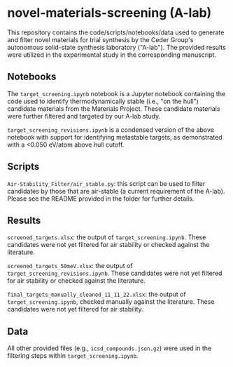 # novel-materials-screening (A-lab)
This repository contains the code/scripts/notebooks/data used to generate and filter novel materials for trial synthesis by the Ceder Group's autonomous solid-state synthesis laboratory ("A-lab"). The provided results were utilized in the experimental study in the corresponding manuscript.

## Notebooks

The `target_screening.ipynb` notebook is a Jupyter notebook containing the code used to identify thermodynamically stable (i.e., "on the hull") candidate materials from the Materials Project. These candidate materials were further filtered and targeted by our A-lab study.

`target_screening_revisions.ipynb` is a condensed version of the above notebook with support for identifying metastable targets, as demonstrated with a <0.050 eV/atom above hull cutoff.

## Scripts
`Air-Stability_Filter/air_stable.py`: this script can be used to filter candidates by those that are air-stable (a current requirement of the A-lab). Please see the README provided in the folder for further details.

## Results

`screened_targets.xlsx`: the output of `target_screening.ipynb`. These candidates were not yet filtered for air stability or checked against the literature.

`screened_targets_50meV.xlsx`: the output of `target_screening_revisions.ipynb`. These candidates were not yet filtered for air stability or checked against the literature.

`final_targets_manually_cleaned_11_11_22.xlsx`: the output of `target_screening.ipynb`, checked manually against the literature. These candidates were not yet filtered for air stability.

## Data
All other provided files (e.g., `icsd_compounds.json.gz`) were used in the filtering steps within `target_screening.ipynb`.




